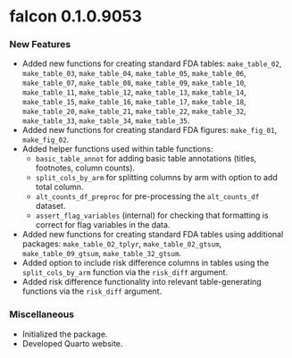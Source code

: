 # falcon 0.1.0.9053

### New Features
* Added new functions for creating standard FDA tables: `make_table_02`, `make_table_03`, `make_table_04`, `make_table_05`, 
  `make_table_06`, `make_table_07`, `make_table_08`, `make_table_09`, `make_table_10`, `make_table_11`, `make_table_12`, 
  `make_table_13`, `make_table_14`, `make_table_15`, `make_table_16`, `make_table_17`, `make_table_18`, `make_table_20`, 
  `make_table_21`, `make_table_22`, `make_table_32`, `make_table_33`, `make_table_34`, `make_table_35`.
* Added new functions for creating standard FDA figures: `make_fig_01`, `make_fig_02`.
* Added helper functions used within table functions:
  * `basic_table_annot` for adding basic table annotations (titles, footnotes, column counts).
  * `split_cols_by_arm` for splitting columns by arm with option to add total column.
  * `alt_counts_df_preproc` for pre-processing the `alt_counts_df` dataset.
  * `assert_flag_variables` (internal) for checking that formatting is correct for flag variables in the data.
* Added new functions for creating standard FDA tables using additional packages: `make_table_02_tplyr`, `make_table_02_gtsum`,
  `make_table_09_gtsum`, `make_table_32_gtsum`.
* Added option to include risk difference columns in tables using the `split_cols_by_arm` function via the `risk_diff` argument.
* Added risk difference functionality into relevant table-generating functions via the `risk_diff` argument.

### Miscellaneous
* Initialized the package.
* Developed Quarto website.
